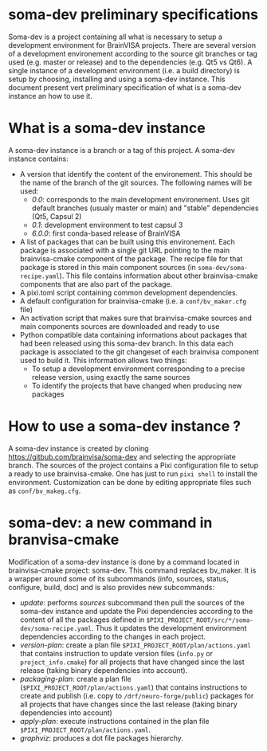 # soma-dev preliminary specifications

Soma-dev is a project containing all what is necessary to setup a development environment for BrainVISA projects. There are several version of a development environement according to the source git branches or tag used (e.g. master or release) and to the dependencies (e.g. Qt5 vs Qt6). A single instance of a development environment (i.e. a build directory) is setup by choosing, installing and using a soma-dev instance. This document present vert preliminary specification of what is a soma-dev instance an how to use it.

# What is a soma-dev instance

A soma-dev instance is a branch or a tag of this project.
A soma-dev instance contains:
- A version that identify the content of the environement. This should be the name of the branch of the git sources. The following names will be used:
    - *0.0*: corresponds to the main development environement. Uses git default branches (usualy master or main) and "stable" dependencies (Qt5, Capsul 2)
    - *0.1*: development environment to test capsul 3
    - *6.0.0*: first conda-based release of BrainVISA
- A list of packages that can be built using this environement. Each package is associated with a single git URL pointing to the main brainvisa-cmake component of the package. The recipe file for that package is stored in this main component sources (in `soma-dev/soma-recipe.yaml`). This file contains information about other brainvisa-cmake components that are also part of the package.
- A pixi.toml script containing common development dependencies.
- A default configuration for brainvisa-cmake (i.e. a `conf/bv_maker.cfg` file)
- An activation script that makes sure that brainvisa-cmake sources and main components sources are downloaded and ready to use
- Python compatible data containing informations about packages that had been released using this soma-dev branch. In this data each package is associated to the git changeset of each brainvisa component used to build it. This information allows two things:
  - To setup a development environment corresponding to a precise release version, using exactly the same sources
  - To identify the projects that have changed when producing new packages 

# How to use a soma-dev instance ?

A soma-dev instance is created by cloning https://gitbub.com/brainvisa/soma-dev and selecting the appropriate branch. The sources of the project contains a Pixi configuration file to setup a ready to use brainvisa-cmake. One has just to run `pixi shell` to install the environment. Customization can be done by editing appropriate files such as `conf/bv_makeg.cfg`.

# soma-dev: a new command in branvisa-cmake

Modification of a soma-dev instance is done by a command located in brainvisa-cmake project: soma-dev. This command replaces bv_maker. It is a wrapper around some of its subcommands (info, sources, status, configure, build, doc) and is also provides new subcommands:
- *update*: performs *sources* subcommand then pull the sources of the soma-dev instance and update the Pixi dependencies according to the content of all the packages defined in `$PIXI_PROJECT_ROOT/src/*/soma-dev/soma-recipe.yaml`. Thus it updates the development environment dependencies according to the changes in each project.
- *version-plan*: create a plan file `$PIXI_PROJECT_ROOT/plan/actions.yaml` that contains instruction to update version files (`info.py` or `project_info.cmake`) for all projects that have changed since the last release (taking binary dependencies into account).
- *packaging-plan*: create a plan file (`$PIXI_PROJECT_ROOT/plan/actions.yaml`) that contains instructions to create and publish (i.e. copy to `/drf/neuro-forge/public`) packages for all projects that have changes since the last release (taking binary dependencies into account)
- *apply-plan*: execute instructions contained in the plan file `$PIXI_PROJECT_ROOT/plan/actions.yaml`.
- *graphviz*: produces a dot file packages hierarchy.
